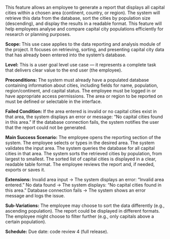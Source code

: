 This feature allows an employee to generate a report that displays all capital cities within a chosen area (continent, country, or region).
The system will retrieve this data from the database, sort the cities by population size (descending), and display the results in a readable format.
This feature will help employees analyse and compare capital city populations efficiently for research or planning purposes.

**Scope:**
This use case applies to the data reporting and analysis module of the project. It focuses on retrieving, sorting, and presenting capital city data that has already been entered into the system’s database.

**Level:**
This is a user goal level use case — it represents a complete task that delivers clear value to the end user (the employee).

**Preconditions:**
The system must already have a populated database containing information about cities, including fields for name, population, region/continent, and capital status.
The employee must be logged in or have appropriate access permissions.
The area or region to be reported on must be defined or selectable in the interface.

**Failed Condition:**
If the area entered is invalid or no capital cities exist in that area, the system displays an error or message: “No capital cities found in this area.”
If the database connection fails, the system notifies the user that the report could not be generated.

**Main Success Scenario:**
The employee opens the reporting section of the system.
The employee selects or types in the desired area.
The system validates the input area.
The system queries the database for all capital cities in that area.
The system sorts the retrieved cities by population, from largest to smallest.
The sorted list of capital cities is displayed in a clear, readable table format.
The employee reviews the report and, if needed, exports or saves it.

**Extensions:**
Invalid area input → The system displays an error: “Invalid area entered.”
No data found → The system displays: “No capital cities found in this area.”
Database connection fails → The system shows an error message and logs the issue.

**Sub-Variations:**
The employee may choose to sort the data differently (e.g., ascending population).
The report could be displayed in different formats.
The employee might choose to filter further (e.g., only capitals above a certain population).

**Schedule:**
Due date: code review 4 (full release).